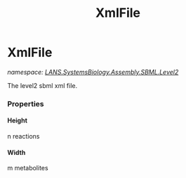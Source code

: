 ﻿---
title: XmlFile
---

# XmlFile
_namespace: [LANS.SystemsBiology.Assembly.SBML.Level2](N-LANS.SystemsBiology.Assembly.SBML.Level2.html)_

The level2 sbml xml file.



### Properties

#### Height
n reactions
#### Width
m metabolites

